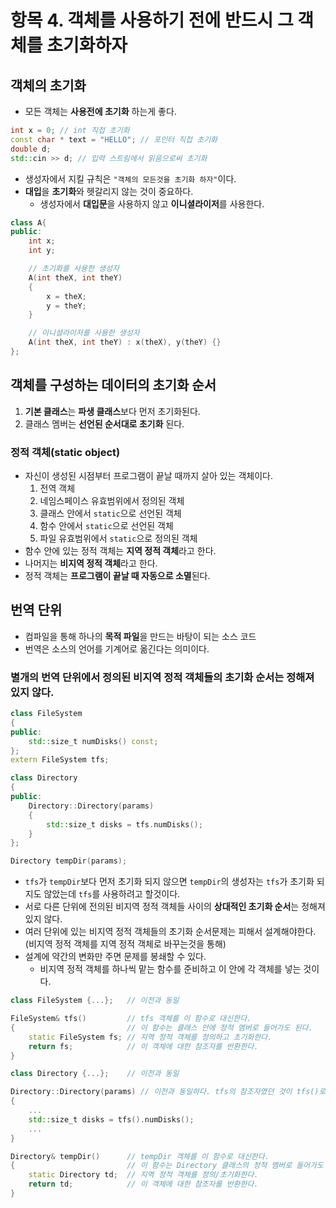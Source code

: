 # 항목 4. 객체를 사용하기 전에 반드시 그 객체를 초기화하자
## 객체의 초기화
- 모든 객체는 **사용전에 초기화** 하는게 좋다.
```cpp
int x = 0; // int 직접 초기화
const char * text = "HELLO"; // 포인터 직접 초기화
double d;
std::cin >> d; // 입력 스트림에서 읽음으로써 초기화
```
- 생성자에서 지킬 규칙은 `"객체의 모든것을 초기화 하자"`이다.
- **대입**을 **초기화**와 헷갈리지 않는 것이 중요하다.
    - 생성자에서 **대입문**을 사용하지 않고 **이니셜라이저**를 사용한다.

```cpp
class A{
public:
    int x;
    int y;

    // 초기화를 사용한 생성자
    A(int theX, int theY)
    {
        x = theX;
        y = theY;
    }

    // 이니셜라이저를 사용한 생성자
    A(int theX, int theY) : x(theX), y(theY) {}
};
```

## 객체를 구성하는 데이터의 초기화 순서
1. **기본 클래스**는 **파생 클래스**보다 먼저 초기화된다.
2. 클래스 멤버는 **선언된 순서대로 초기화** 된다.

### 정적 객체(static object)
- 자신이 생성된 시점부터 프로그램이 끝날 때까지 살아 있는 객체이다.
    1. 전역 객체
    2. 네임스페이스 유효범위에서 정의된 객체
    3. 클래스 안에서 `static`으로 선언된 객체
    4. 함수 안에서 `static`으로 선언된 객체
    5. 파일 유효범위에서 `static`으로 정의된 객체
- 함수 안에 있는 정적 객체는 **지역 정적 객체**라고 한다.
- 나머지는 **비지역 정적 객체**라고 한다.
- 정적 객체는 **프로그램이 끝날 때 자동으로 소멸**된다.

## 번역 단위
- 컴파일을 통해 하나의 **목적 파일**을 만드는 바탕이 되는 소스 코드
- 번역은 소스의 언어를 기계어로 옮긴다는 의미이다.

### 별개의 번역 단위에서 정의된 비지역 정적 객체들의 초기화 순서는 정해져 있지 않다.
```cpp
class FileSystem
{
public:
    std::size_t numDisks() const;
};
extern FileSystem tfs;

class Directory
{
public:
    Directory::Directory(params)
    {
        std::size_t disks = tfs.numDisks();
    }
};

Directory tempDir(params);
```
- `tfs`가 `tempDir`보다 먼저 초기화 되지 않으면 `tempDir`의 생성자는 `tfs`가 초기화 되지도 않았는데 `tfs`를 사용하려고 할것이다.
- 서로 다른 단위에 전의된 비지역 정적 객체들 사이의 **상대적인 초기화 순서**는 정해져 있지 않다.
- 여러 단위에 있는 비지역 정적 객체들의 초기화 순서문제는 피해서 설계해야한다. (비지역 정적 객체를 지역 정적 객체로 바꾸는것을 통해)
- 설계에 약간의 변화만 주면 문제를 봉쇄할 수 있다.
  - 비지역 정적 객체를 하나씩 맡는 함수를 준비하고 이 안에 각 객체를 넣는 것이다.
```cpp
class FileSystem {...};   // 이전과 동일

FileSystem& tfs()         // tfs 객체를 이 함수로 대신한다. 
{                         // 이 함수는 클래스 안에 정적 멤버로 들어가도 된다.
    static FileSystem fs; // 지역 정적 객체를 정의하고 초기화한다.
    return fs;            // 이 객체에 대한 참조자를 반환한다.
}

class Directory {...};    // 이전과 동일

Directory::Directory(params) // 이전과 동일하다. tfs의 참조자였던 것이 tfs()로 바뀌었다는 것만 다르다.
{
    ...
    std::size_t disks = tfs().numDisks();
    ...
}

Directory& tempDir()      // tempDir 객체를 이 함수로 대신한다.
{                         // 이 함수는 Directory 클래스의 정적 멤버로 들어가도 된다.
    static Directory td;  // 지역 정적 객체를 정의/초기화한다.
    return td;            // 이 객체에 대한 참조자를 반환한다.
}
```